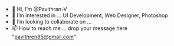 - 👋 Hi, I’m @Pavithran-V
- 👀 I’m interested in ... UI Development, Web Designer, Photoshop
- 💞️ I’m looking to collaborate on ...
- 📫 How to reach me ... drop your message here "pavithren85@gmail.com"

<!---
Pavithran-96/Pavithran-96 is a ✨ special ✨ repository because its `README.md` (this file) appears on your GitHub profile.
You can click the Preview link to take a look at your changes.
--->
